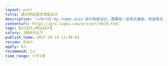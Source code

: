 ```yaml
---                
layout: post       
title: 英文网站首页改版设计           
description: '</br>对 my.roomz.asia 进行改版设计。需要有一定英文基础，阅读英文内容无压力。 主要参考网站：</br>http://www.yujiangongyu.com/</br>'     
contenturl: https://pro.lagou.com/project/4678.html      
tags: [UI设计,网站设计]            
salary: 3000元以下          
publish_time: 2017-10-14 11:30:43         
review: 814人                   
apply: 0人                   
recommend: 1人                   
time_range: 小于1周              
---                 
```

